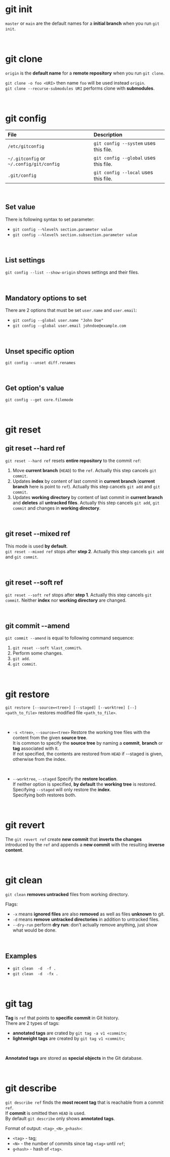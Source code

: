 # git init
`master` or `main` are the default names for a **initial branch** when you run `git init`.<br>

<br>

# git clone
`origin` is the **default name** for a **remote repository** when you run `git clone`.<br>

`git clone -o foo <URI>` then name `foo` will be used instead `origin`.<br>
`git clone --recurse-submodules URI` performs clone with **submodules**.<br>

<br>

# git config
|File|Description|
|:---|:----------|
|`/etc/gitconfig`|`git config --system` uses this file.|
|`~/.gitconfig` or `~/.config/git/config`|`git config --global` uses this file.|
|`.git/config`|`git config --local` uses this file.|

<br>

## Set value
There is following syntax to set parameter:
- `git config --%level% section.parameter value`
- `git config --%level% section.subsection.parameter value`

<br>

## List settings
`git config --list --show-origin` shows settings and their files.

<br>

## Mandatory options to set
There are 2 options that must be set `user.name` and `user.email`:
- `git config --global user.name "John Doe"`
- `git config --global user.email johndoe@example.com`

<br>

## Unset specific option
`git config --unset diff.renames`

<br>

## Get option's value
`git config --get core.filemode`

<br>

# git reset
## git reset --hard ref
`git reset --hard ref` resets **entire repository** to the commit `ref`:
1. Move **current branch** (`HEAD`) to the `ref`. Actually this step cancels `git commit`.
2. Updates **index** by content of last commit in **current branch** (**current branch** here is point to `ref`). Actually this step cancels `git add` and `git commit`.
3. Updates **working directory** by content of last commit in **current branch** and **deletes** all **untracked files**. Actually this step cancels `git add`, `git commit` and changes in **working directory**.

<br>

## git reset --mixed ref
This mode is used **by default**.<br>
`git reset --mixed ref` stops after **step 2**. Actually this step cancels `git add` and `git commit`.

<br>

## git reset --soft ref
`git reset --soft ref` stops after **step 1**. Actually this step cancels `git commit`.
Neither **index** nor **working directory** are changed.

<br>

## git commit --amend
`git commit --amend` is equal to following command sequence:
1. `git reset --soft %last_commit%`.
2. Perform some changes.
3. `git add`.
4. `git commit`.

<br>

# git restore
`git restore [--source=<tree>] [--staged] [--worktree] [--] <path_to_file>` restores modified file `<path_to_file>`.

<br>

- `-s <tree>`, `--source=<tree>`
Restore the working tree files with the content from the given **source tree**.<br>
It is common to specify the **source tree** by naming a **commit**, **branch** or **tag** associated with it.<br>
If not specified, the contents are restored from `HEAD` if --staged is given, otherwise from the index.<br>

<br>

- `--worktree`, `--staged`
Specify the **restore location**.<br>
If neither option is specified, **by default** the **working tree** is restored.<br>
Specifying `--staged` will only restore the **index**.<br>
Specifying both restores both.

<br>

# git revert
The `git revert ref` create **new commit** that **inverts the changes** introduced by the `ref` and appends a **new commit** with the resulting **inverse content**.

<br>

# git clean
`git clean` **removes untracked** files from working directory.<br>

Flags:
- `-x` means **ignored files** are also **removed** as well as files **unknown** to git.
- `-d` means **remove** **untracked directories** in addition to untracked files.
- `--dry-run` perform **dry run**: don’t actually remove anything, just show what would be done.

<br>

## Examples
- `git clean  -d  -f .`
- `git clean  -d  -fx .`

<br>

# git tag
**Tag** is `ref` that points to **specific commit** in Git history.<br>
There are 2 types of tags:
- **annotated tags** are crated by `git tag -a v1 <commit>`;
- **lightweight tags** are created by `git tag v1 <commit>`;

<br>

**Annotated tags** are stored as **special objects** in the Git database.

<br>

# git describe
`git describe ref` finds the **most recent tag** that is reachable from a commit `ref`.<br>
If **commit** is omitted then `HEAD` is used.<br>
By default `git describe` only shows **annotated tags**.<br>

Format of output: `<tag>_<N>_g<hash>`:
- `<tag>` - tag;
- `<N>` - the number of commits since tag `<tag>` until `ref`;
- `g<hash>` - hash of `<tag>`.
